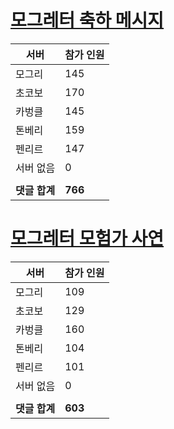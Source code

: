 # [모그레터 축하 메시지](./Event250701_v7_2_10th_moogleletter0.md)

|서버|참가 인원|
|-|-|
|모그리|145|
|초코보|170|
|카벙클|145|
|톤베리|159|
|펜리르|147|
|서버 없음|0|
|||
|**댓글 합계**|**766**|


# [모그레터 모험가 사연](./Event250701_v7_2_10th_moogleletter1.md)

|서버|참가 인원|
|-|-|
|모그리|109|
|초코보|129|
|카벙클|160|
|톤베리|104|
|펜리르|101|
|서버 없음|0|
|||
|**댓글 합계**|**603**|


